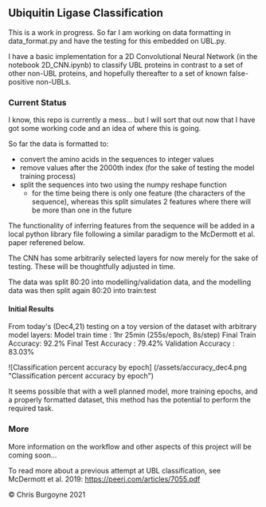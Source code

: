 ## Ubiquitin Ligase Classification

This is a work in progress. So far I am working on data formatting in data_format.py and have the testing for this embedded on UBL.py. 

I have a basic implementation for a 2D Convolutional Neural Network (in the notebook 2D_CNN.ipynb) to classify UBL proteins in contrast to a set of other non-UBL proteins, and hopefully thereafter to a set of known false-positive non-UBLs.

### Current Status
I know, this repo is currently a mess... but I will sort that out now that I have got some working code and an idea of where this is going.

So far the data is formatted to:
  * convert the amino acids in the sequences to integer values
  * remove values after the 2000th index (for the sake of testing the model training process)
  * split the sequences into two using the numpy reshape function
    * for the time being there is only one feature (the characters of the sequence), whereas this split simulates 2 features where there will be more than one in the future

The functionality of inferring features from the sequence will be added in a local python library file following a similar paradigm to the McDermott et al. paper referened below.

The CNN has some arbitrarily selected layers for now merely for the sake of testing. These will be thoughtfully adjusted in time.

The data was split 80:20 into modelling/validation data, and the modelling data was then split again 80:20 into train:test

#### Initial Results
From today's (Dec4,21) testing on a toy version of the dataset with arbitrary model layers:
  Model train time    : 1hr 25min (255s/epoch, 8s/step)
  Final Train Accuracy: 92.2%
  Final Test Accuracy : 79.42%
  Validation Accuracy : 83.03%

![Classification percent accuracy by epoch] (/assets/accuracy_dec4.png "Classification percent accuracy by epoch")

It seems possible that with a well planned model, more training epochs, and a properly formatted dataset, this method has the potential to perform the required task.

### More
More information on the workflow and other aspects of this project will be coming soon...

To read more about a previous attempt at UBL classification, see McDermott et al. 2019: https://peerj.com/articles/7055.pdf

&copy; Chris Burgoyne 2021